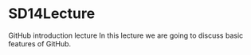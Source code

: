 # SD14Lecture
GitHub introduction lecture
In this lecture we are going to discuss basic features of GitHub.
